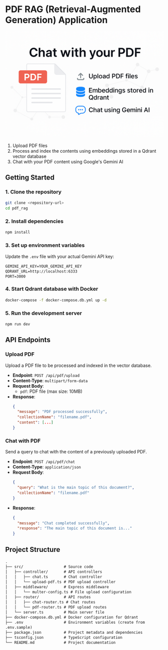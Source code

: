 # PDF RAG (Retrieval-Augmented Generation) Application

![PDF RAG Application Banner](./public/banner.png)

1. Upload PDF files
2. Process and index the contents using embeddings stored in a Qdrant vector database
3. Chat with your PDF content using Google's Gemini AI

## Getting Started

### 1. Clone the repository

```bash
git clone <repository-url>
cd pdf_rag
```

### 2. Install dependencies

```bash
npm install
```

### 3. Set up environment variables

Update the `.env` file with your actual Gemini API key:

```
GEMINI_API_KEY=YOUR_GEMINI_API_KEY
QDRANT_URL=http://localhost:6333
PORT=3000
```

### 4. Start Qdrant database with Docker

```bash
docker-compose -f docker-compose.db.yml up -d
```

### 5. Run the development server

```bash
npm run dev
```

## API Endpoints

### Upload PDF

Upload a PDF file to be processed and indexed in the vector database.

- **Endpoint**: `POST /api/pdf/upload`
- **Content-Type**: `multipart/form-data`
- **Request Body**:
  - `pdf`: PDF file (max size: 10MB)
- **Response**:
  ```json
  {
    "message": "PDF processed successfully",
    "collectionName": "filename.pdf",
    "content": [...]
  }
  ```

### Chat with PDF

Send a query to chat with the content of a previously uploaded PDF.

- **Endpoint**: `POST /api/pdf/chat`
- **Content-Type**: `application/json`
- **Request Body**:
  ```json
  {
    "query": "What is the main topic of this document?",
    "collectionName": "filename.pdf"
  }
  ```
- **Response**:
  ```json
  {
    "message": "Chat completed successfully",
    "response": "The main topic of this document is..."
  }
  ```

## Project Structure

```
.
├── src/                  # Source code
│   ├── controller/       # API controllers
│   │   ├── chat.ts       # Chat controller
│   │   └── upload-pdf.ts # PDF upload controller
│   ├── middleware/       # Express middleware
│   │   └── multer-config.ts # File upload configuration
│   ├── router/           # API routes
│   │   ├── chat-router.ts # Chat routes
│   │   └── pdf-router.ts # PDF upload routes
│   └── server.ts         # Main server file
├── docker-compose.db.yml # Docker configuration for Qdrant
├── .env                  # Environment variables (create from .env.sample)
├── package.json          # Project metadata and dependencies
├── tsconfig.json         # TypeScript configuration
└── README.md             # Project documentation
```